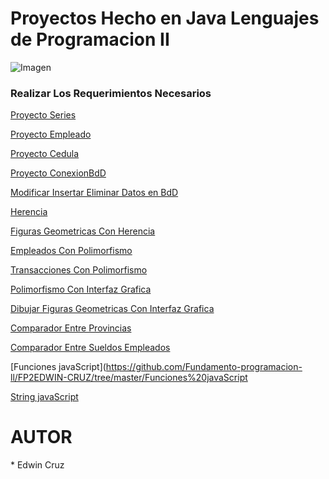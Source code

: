 # 
<h1> Proyectos Hecho en Java Lenguajes de Programacion II</h1>

![Imagen](https://www.universidades.com.ec/logos/original/logo-instituto-tecnologico-superior-quito.png)

<h3>Realizar Los Requerimientos Necesarios</h3>

[Proyecto Series](https://github.com/ecruzq1/Series/tree/master/src/serie)

[Proyecto Empleado](https://github.com/ecruzq1/Empleado/tree/master/src)

[Proyecto Cedula](https://github.com/ecruzq1/Verificador-Cedula/blob/master/src/cedula/Cedula.java)

[Proyecto ConexionBdD](https://github.com/ecruzq1/Conexionbdd/tree/master/src)

[Modificar Insertar Eliminar Datos en BdD](https://github.com/Fundamento-programacion-ll/Proyectos/tree/master/Insertar%2CModificarBDD/src)

[Herencia](https://github.com/Fundamento-programacion-ll/FP2EDWIN-CRUZ/tree/master/Herencia/src/herencia)

[Figuras Geometricas Con Herencia](https://github.com/Fundamento-programacion-ll/FP2EDWIN-CRUZ/tree/master/figurasGeometricas/src/figurasgeometricas)

[Empleados Con Polimorfismo](https://github.com/Fundamento-programacion-ll/FP2EDWIN-CRUZ/tree/master/Polimorfismo/src/polimorfismo)

[Transacciones Con Polimorfismo](https://github.com/Fundamento-programacion-ll/FP2EDWIN-CRUZ/tree/master/Deber_Polimorfismo/src)

[Polimorfismo Con Interfaz Grafica](https://github.com/Fundamento-programacion-ll/FP2EDWIN-CRUZ/tree/master/Deber_Polimorfismo_Interfaz_Grafica/src)

[Dibujar Figuras Geometricas Con Interfaz Grafica](https://github.com/Fundamento-programacion-ll/FP2EDWIN-CRUZ/tree/master/Interfaz_Grafica/src/interfaz_grafica)

[Comparador Entre Provincias](https://github.com/Fundamento-programacion-ll/FP2EDWIN-CRUZ/tree/master/Comparadores/src/comparadores)

[Comparador Entre Sueldos Empleados](https://github.com/Fundamento-programacion-ll/FP2EDWIN-CRUZ/tree/master/Empleado1/src/empleado1)


[Funciones javaScript](https://github.com/Fundamento-programacion-ll/FP2EDWIN-CRUZ/tree/master/Funciones%20javaScript


[String javaScript](https://github.com/Fundamento-programacion-ll/FP2EDWIN-CRUZ/tree/master/String%20javaScript)


<h1>AUTOR</h1>
* Edwin Cruz
